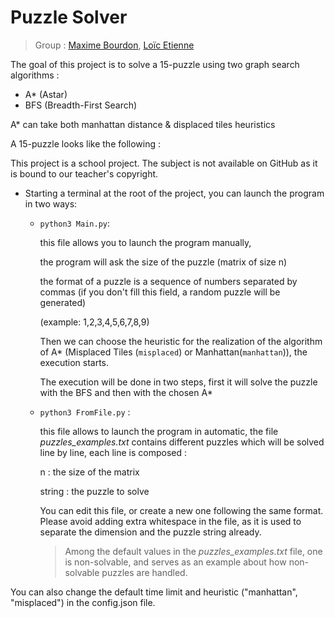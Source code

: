# Puzzle Solver

> Group : [Maxime Bourdon](https://github.com/Mbourdon95), [Loïc Etienne](https://github.com/LoicE5)

The goal of this project is to solve a 15-puzzle using two graph search algorithms :
- A* (Astar)
- BFS (Breadth-First Search)

A* can take both manhattan distance & displaced tiles heuristics

A 15-puzzle looks like the following : 

This project is a school project. The subject is not available on GitHub as it is bound to our teacher's copyright.

- Starting a terminal at the root of the project, you can launch the program in two ways:
    - `python3 Main.py`:
        
        this file allows you to launch the program manually,
        
        the program will ask the size of the puzzle (matrix of size n)
        
        the format of a puzzle is a sequence of numbers separated by commas (if you don't fill this field, a random puzzle will be generated)
        
        (example: 1,2,3,4,5,6,7,8,9)
        
        Then we can choose the heuristic for the realization of the algorithm of A* (Misplaced Tiles (`misplaced`) or Manhattan(`manhattan`)), the execution starts.


        
        The execution will be done in two steps, first it will solve the puzzle with the BFS and then with the chosen A*
        
    - `python3 FromFile.py` :
        
        this file allows to launch the program in automatic, the file *puzzles_examples.txt* contains different puzzles which will be solved line by line, each line is composed :
        
        n : the size of the matrix
        
        string : the puzzle to solve

        You can edit this file, or create a new one following the same format. Please avoid adding extra whitespace in the file, as it is used to separate the dimension and the puzzle string already.

        > Among the default values in the *puzzles_examples.txt* file, one is non-solvable, and serves as an example about how non-solvable puzzles are handled.
        

You can also change the default time limit and heuristic ("manhattan", "misplaced") in the config.json file.